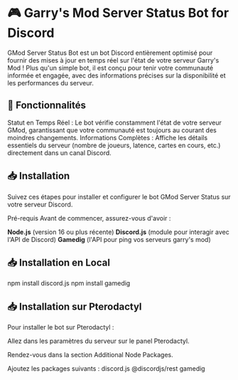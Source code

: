 # 🎮 Garry's Mod Server Status Bot for Discord

GMod Server Status Bot est un bot Discord entièrement optimisé pour fournir des mises à jour en temps réel sur l'état de votre serveur Garry's Mod ! Plus qu'un simple bot, il est conçu pour tenir votre communauté informée et engagée, avec des informations précises sur la disponibilité et les performances du serveur.

## 🚀 Fonctionnalités
Statut en Temps Réel : Le bot vérifie constamment l'état de votre serveur GMod, garantissant que votre communauté est toujours au courant des moindres changements.
Informations Complètes : Affiche les détails essentiels du serveur (nombre de joueurs, latence, cartes en cours, etc.) directement dans un canal Discord.

## 📥 Installation
Suivez ces étapes pour installer et configurer le bot GMod Server Status sur votre serveur Discord.

Pré-requis
Avant de commencer, assurez-vous d'avoir :

**Node.js** (version 16 ou plus récente)
**Discord.js** (module pour interagir avec l'API de Discord)
**Gamedig** (l'API pour ping vos serveurs garry's mod)

## 📥 Installation en Local

npm install discord.js
npm install gamedig 

## 📥 Installation sur Pterodactyl

Pour installer le bot sur Pterodactyl :

Allez dans les paramètres du serveur sur le panel Pterodactyl.

Rendez-vous dans la section Additional Node Packages.

Ajoutez les packages suivants : discord.js @discordjs/rest gamedig

